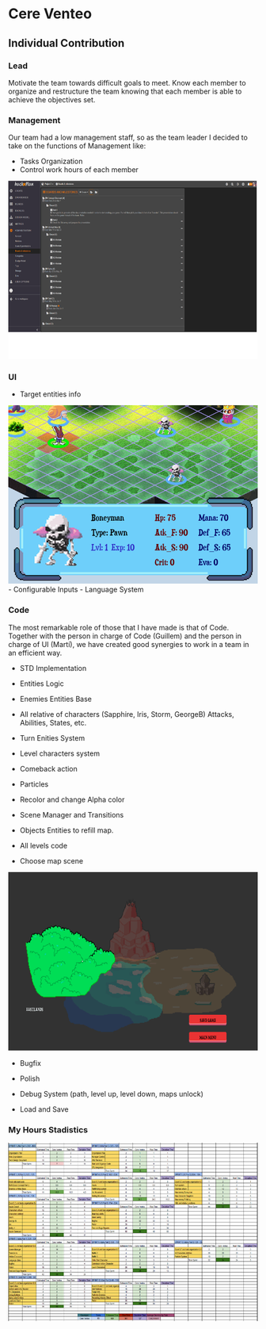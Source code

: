 # Cere Venteo
## Individual Contribution

### Lead

Motivate the team towards difficult goals to meet. 
Know each member to organize and restructure the team knowing that each member is able to achieve the objectives set.

### Management

Our team had a low management staff, so as the team leader I decided to take on the functions of Management like:

- Tasks Organization
- Control work hours of each member

<img src="https://raw.githubusercontent.com/cherry-glasses/Clowns-F8/master/Documents/Production%20plan/Hours/hacknplan.png" width="720" height="360">

### UI

- Target entities info
<img src="https://raw.githubusercontent.com/cherry-glasses/Clowns-F8/master/Documents/Production%20plan/Hours/uitarget.png" width="720" height="360">
- Configurable Inputs
- Language System

### Code

The most remarkable role of those that I have made is that of Code. 
Together with the person in charge of Code (Guillem) and the person in charge of UI (Martí), 
we have created good synergies to work in a team in an efficient way.

- STD Implementation

- Entities Logic
- Enemies Entities Base
- All relative of characters (Sapphire, Iris, Storm, GeorgeB) Attacks, Abilities, States, etc.
- Turn Enities System
- Level characters system
- Comeback action
- Particles
- Recolor and change Alpha color

- Scene Manager and Transitions
- Objects Entities to refill map.
- All levels code 
- Choose map scene

<img src="https://raw.githubusercontent.com/cherry-glasses/Clowns-F8/master/Documents/Production%20plan/Hours/choosemap.png" width="720" height="360">

- Bugfix
- Polish

- Debug System (path, level up, level down, maps unlock)
- Load and Save



### My Hours Stadistics
<img src="https://raw.githubusercontent.com/cherry-glasses/Clowns-F8/master/Documents/Production%20plan/Hours/CereVenteo.png" width="720" height="360">



